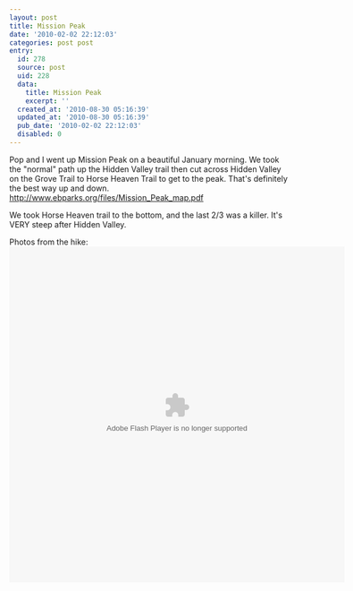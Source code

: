 ```yaml
---
layout: post
title: Mission Peak
date: '2010-02-02 22:12:03'
categories: post post
entry:
  id: 278
  source: post
  uid: 228
  data:
    title: Mission Peak
    excerpt: ''
  created_at: '2010-08-30 05:16:39'
  updated_at: '2010-08-30 05:16:39'
  pub_date: '2010-02-02 22:12:03'
  disabled: 0
---
```

Pop and I went up Mission Peak on a beautiful January morning. We took the "normal" path up the Hidden Valley trail then cut across Hidden Valley on the Grove Trail to Horse Heaven Trail to get to the peak. That's definitely the best way up and down.
http://www.ebparks.org/files/Mission_Peak_map.pdf

We took Horse Heaven trail to the bottom, and the last 2/3 was a killer.  It's VERY steep after Hidden Valley.

Photos from the hike:
<object width="600" height="600"> <param name="flashvars" value="offsite=true&lang=en-us&page_show_url=%2Fphotos%2Fthenobot%2Fsets%2F72157623339383864%2Fshow%2F&page_show_back_url=%2Fphotos%2Fthenobot%2Fsets%2F72157623339383864%2F&set_id=72157623339383864&jump_to="></param> <param name="movie" value="http://www.flickr.com/apps/slideshow/show.swf?v=71649"></param> <param name="allowFullScreen" value="true"></param><embed type="application/x-shockwave-flash" src="http://www.flickr.com/apps/slideshow/show.swf?v=71649" allowFullScreen="true" flashvars="offsite=true&lang=en-us&page_show_url=%2Fphotos%2Fthenobot%2Fsets%2F72157623339383864%2Fshow%2F&page_show_back_url=%2Fphotos%2Fthenobot%2Fsets%2F72157623339383864%2F&set_id=72157623339383864&jump_to=" width="600" height="600"></embed></object>
